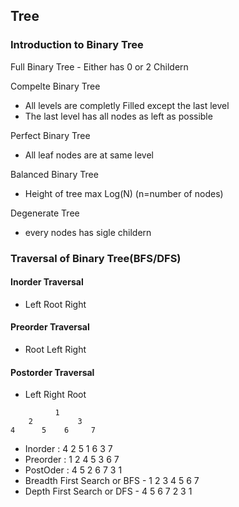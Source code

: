 ## Tree

### Introduction to Binary Tree


Full Binary Tree - Either has 0 or 2 Childern 

Compelte Binary Tree 
- All levels are completly Filled except the last level 
- The last level has all nodes as left as possible 

Perfect Binary Tree
- All leaf nodes are at same level 

Balanced Binary Tree
- Height of tree max Log(N) (n=number of nodes)

Degenerate Tree
- every nodes has sigle childern 

### Traversal of Binary Tree(BFS/DFS)

#### Inorder Traversal
- Left Root Right

#### Preorder Traversal
- Root Left Right
  
#### Postorder Traversal
- Left Right Root    

```
          1
    2          3
4      5    6     7
```

- Inorder : 4 2 5 1 6 3 7
- Preorder : 1 2 4 5 3 6 7
- PostOder : 4 5 2 6 7 3 1 
- Breadth First Search or BFS - 1 2 3 4 5 6 7
- Depth First Search or DFS - 4 5 6 7 2 3 1







